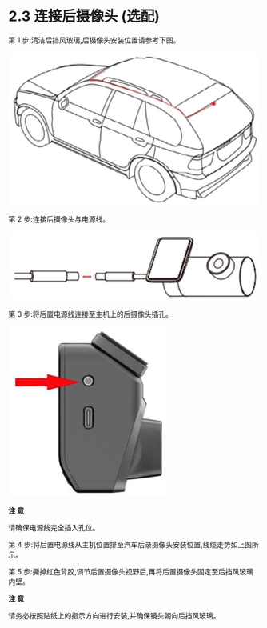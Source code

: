 # 2.3 连接后摄像头 (选配)

第 1 步:清洁后挡风玻璃,后摄像头安装位置请参考下图。

![后摄像头安装位置](../images/z60_back_camera_position.jpg)

第 2 步:连接后摄像头与电源线。

![连接电源线](../images/z60-back_camera_and_powercable.jpg)

第 3 步:将后置电源线连接至主机上的后摄像头插孔。

![插孔连接](../images/z60_rear_camera_port.jpg)

**注 意**

请确保电源线完全插入孔位。

第 4 步:将后置电源线从主机位置排至汽车后录摄像头安装位置,线缆走势如上图所示。

第 5 步:撕掉红色背胶,调节后置摄像头视野后,再将后置摄像头固定至后挡风玻璃内壁。

**注 意**

请务必按照贴纸上的指示方向进行安装,并确保镜头朝向后挡风玻璃。
